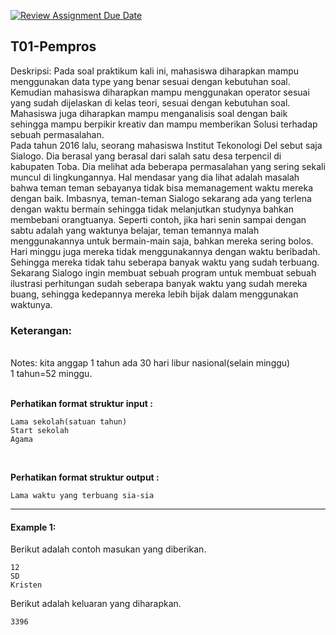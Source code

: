 [![Review Assignment Due Date](https://classroom.github.com/assets/deadline-readme-button-24ddc0f5d75046c5622901739e7c5dd533143b0c8e959d652212380cedb1ea36.svg)](https://classroom.github.com/a/2ulPnFXL)
## T01-Pempros
Deskripsi:
Pada soal praktikum kali ini, mahasiswa diharapkan mampu menggunakan data type yang benar sesuai dengan kebutuhan soal. Kemudian mahasiswa diharapkan mampu menggunakan operator sesuai yang sudah dijelaskan di kelas teori, sesuai dengan kebutuhan soal. Mahasiswa juga diharapkan mampu menganalisis soal dengan baik sehingga mampu berpikir kreativ dan mampu memberikan Solusi terhadap sebuah permasalahan.
<br>
Pada tahun 2016 lalu, seorang mahasiswa Institut Tekonologi Del sebut saja Sialogo. Dia berasal yang berasal dari salah satu desa terpencil di kabupaten Toba. Dia melihat ada beberapa permasalahan yang sering sekali muncul di lingkungannya. Hal mendasar yang dia lihat adalah masalah bahwa teman teman sebayanya tidak bisa memanagement waktu mereka dengan baik. Imbasnya, teman-teman Sialogo sekarang ada yang terlena dengan waktu bermain sehingga tidak melanjutkan studynya bahkan membebani orangtuanya. Seperti contoh, jika hari senin sampai dengan sabtu adalah yang waktunya belajar, teman temannya malah menggunakannya untuk bermain-main saja, bahkan mereka sering bolos. Hari minggu juga mereka tidak menggunakannya dengan waktu beribadah. Sehingga mereka tidak tahu seberapa banyak waktu yang sudah terbuang. Sekarang Sialogo ingin membuat sebuah program untuk membuat sebuah ilustrasi perhitungan sudah seberapa banyak waktu yang sudah mereka buang, sehingga kedepannya mereka lebih bijak dalam menggunakan waktunya.



### Keterangan:
<br>
Notes:
kita anggap 1 tahun ada 30 hari libur nasional(selain minggu)<br>
1 tahun=52 minggu.
<br>


<br>

**Perhatikan format struktur input :**

```
Lama sekolah(satuan tahun)
Start sekolah
Agama

```

<br>

**Perhatikan format struktur output :**

```
Lama waktu yang terbuang sia-sia

```

<hr>

#### Example 1:

Berikut adalah contoh masukan yang diberikan.

```
12
SD
Kristen

```

Berikut adalah keluaran yang diharapkan.

```
3396

```

